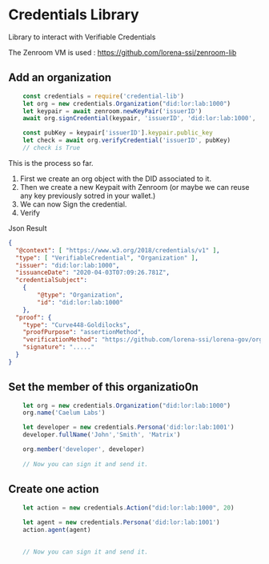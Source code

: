# Credentials Library

Library to interact with Verifiable Credentials

The Zenroom VM is used : https://github.com/lorena-ssi/zenroom-lib

## Add an organization

```javascript
    const credentials = require('credential-lib')
    let org = new credentials.Organization("did:lor:lab:1000")
    let keypair = await zenroom.newKeyPair('issuerID')
    await org.signCredential(keypair, 'issuerID', 'did:lor:lab:1000', 'https://github.com/lorena-ssi/lorena-gov/orgs/labtest/' + issuerID +'.md')

    const pubKey = keypair['issuerID'].keypair.public_key
    let check = await org.verifyCredential('issuerID', pubKey)
    // check is True
```
This is the process so far.
1. First we create an org object with the DID associated to it.
2. Then we create a new Keypait with Zenroom (or maybe we can reuse any key previously sotred in your wallet.)
3. We can now Sign the credential.
4. Verify

Json Result
```json
{
  "@context": [ "https://www.w3.org/2018/credentials/v1" ],
  "type": [ "VerifiableCredential", "Organization" ],
  "issuer": "did:lor:lab:1000",
  "issuanceDate": "2020-04-03T07:09:26.781Z",
  "credentialSubject":
    {
        "@type": "Organization",
        "id": "did:lor:lab:1000" 
    },
  "proof": {
    "type": "Curve448-Goldilocks",
    "proofPurpose": "assertionMethod",
    "verificationMethod": "https://github.com/lorena-ssi/lorena-gov/orgs/labtest/1000.md",
    "signature": "....."
  }
}
```

## Set the member of this organizatio0n

```javascript
    let org = new credentials.Organization("did:lor:lab:1000")
    org.name('Caelum Labs')

    let developer = new credentials.Persona('did:lor:lab:1001')
    developer.fullName('John','Smith', 'Matrix')

    org.member('developer', developer)
    
    // Now you can sign it and send it.
```

## Create one action

```javascript
    let action = new credentials.Action("did:lor:lab:1000", 20)
    
    let agent = new credentials.Persona('did:lor:lab:1001')
    action.agent(agent)

    
    // Now you can sign it and send it.
```